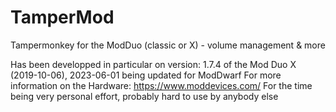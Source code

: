 # TamperMod
Tampermonkey for the ModDuo (classic or X) - volume management &amp; more

Has been developped in particular on version: 1.7.4 of the Mod Duo X (2019-10-06), 2023-06-01 being updated for ModDwarf
For more information on the Hardware: https://www.moddevices.com/
For the time being very personal effort, probably hard to use by anybody else
